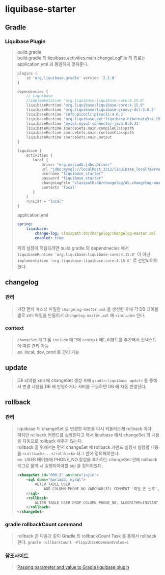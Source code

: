 # liquibase-starter

## Gradle
### Liquibase Plugin
> build.gradle  
> build.gradle 의 liquibase.activities.main.changeLogFile 의 경로는 application.yml 과 동일하게 맞춰준다.   
> ```groovy
> plugins {
>     id 'org.liquibase.gradle' version '2.1.0'
> }
> 
> dependencies {
>     // Liquibase
>     //implementation 'org.liquibase:liquibase-core:4.15.0'
>     liquibaseRuntime 'org.liquibase:liquibase-core:4.15.0'
>     liquibaseRuntime 'org.liquibase:liquibase-groovy-dsl:3.0.2'
>     liquibaseRuntime 'info.picocli:picocli:4.6.3'
>     liquibaseRuntime 'org.liquibase.ext:liquibase-hibernate5:4.15.0'
>     liquibaseRuntime 'mysql:mysql-connector-java:8.0.31'
>     liquibaseRuntime sourceSets.main.compileClasspath
>     liquibaseRuntime sourceSets.main.runtimeClasspath
>     liquibaseRuntime sourceSets.main.output
> }
> 
> liquibase {
>     activities {
>        local {
>            driver "org.mariadb.jdbc.Driver"
>            url "jdbc:mysql://localhost:3312/liquibase_local?serverTimezone=UTC&characterEncoding=UTF-8"
>            username "liquibase_starter"
>            password "liquibase_starter"
>            changeLogFile "classpath:db/changelog/db.changelog-master.xml"
>            contexts 'local'
>        }
>     }
>     runList = "local"
> } 
> ```
> 
> application.yml
> ```yaml
> spring:
>     liquibase:
>         change-log: classpath:db/changelog/changelog-master.xml
>         enabled: true
> ``` 
> 위의 설정이 적용되려면 build.gradle 의 dependnecies 에서   
> `liquibaseRuntime 'org.liquibase:liquibase-core:4.15.0'` 이 아닌   
> `implementation 'org.liquibase:liquibase-core:4.15.0'` 로 선언되어야 한다.  

## changelog
### 관리
> 가장 먼저 마스터 파일인 `changelog-master.xml` 을 생성한 후에 각 DB 테이블 별로 xml 파일을 만들어서 `changelog-master.xml` 에 `<include>` 한다.

### context
> `changeSet` 태그 및 `include` 태그에 `context` 애트리뷰트를 추가해서 컨텍스트에 따른 관리 가능  
> ex. local, dev, prod 로 관리 가능 

## update
> DB 테이블 xml 에 changeSet 생성 후에 `gradle:liquibase update` 를 통해서 변경 내용을 DB 에 반영하거나
> 서버를 구동하면 DB 에 자동 반영된다. 

## rollback
### 관리
> liquibase 의 changeSet 로 변경한 부분을 다시 되돌리는게 rollback 이다.  
> 하지만 rollback 커맨드를 실행한다고 해서 liquibase 에서 changeSet 의 내용을 자동으로 rollback 해주지 않는다.  
> rollback 을 위해서는 먼저 changeSet 에 rollback 커맨드 실행시 실행할 내용을 `<rollback>...</rollback>` 
> 태그 안에 정의해야한다.   
> ex. USER 테이블에 PHONE_NO 칼럼을 추가하는 changeSet 안에 rollback 태그로 롤백 시 실행되어야할 sql 을 정의하였다. 
> ```xml
> <changeSet id="000-2" author="jujin">
>     <sql dbms="mariadb, mysql">
>         ALTER TABLE USER
>             ADD COLUMN PHONE_NO VARCHAR(32) COMMENT '회원 폰 번호', ALGORITHM=INSTANT
>     </sql>
>     <rollback>
>         ALTER TABLE USER DROP COLUMN PHONE_NO, ALGORITHM=INSTANT
>     </rollback>
> </changeSet>
> ``` 

### gradle rollbackCount command
> rollback 은 다음과 같이 Gradle 의 rollbackCount Task 를 통해서 rollback 한다.
> `gradle rollbackCount -PliquibaseCommandValue=1`  

### 참조사이트
> [Passing parameter and value to Gradle liquibase plugin](https://stackoverflow.com/questions/33620287/passing-parameter-and-value-to-gradle-liquibase-plugin)
